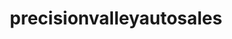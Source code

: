 ---
title: "precisionvalleyautosales"
url: /springfield/precisionvalleyautosales/
shop: Autohaus
---
